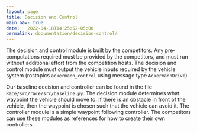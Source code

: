 ```yaml
---
layout: page
title: Decision and Control
main_nav: true
date:   2022-04-18T14:25:52-05:00
permalink: documentation/decision-control/
---
```

The decision and control module is built by the competitors. Any pre-computations required must be provided by the competitors, and must run without additional effort from the competition hosts. The decision and control module must output the vehicle inputs required by the vehicle system (rostopics `ackermann_control` using message type `AckermannDrive`).

Our baseline decision and controller can be found in the file `Race/src/race/src/baseline.py`.
The decision module determines what waypoint the vehicle should move to. If there is an obstacle in front of the vehicle, then the waypoint is chosen such that the vehicle can avoid it.
The controller module is a simple waypoint following controller. The competitors can use these modules as references for how to create their own controllers.
